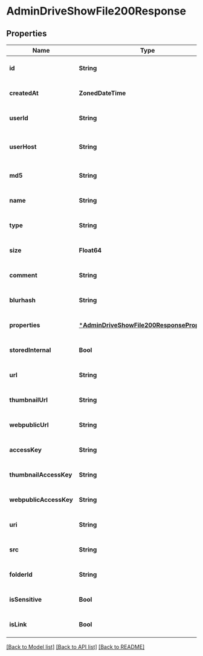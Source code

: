 # AdminDriveShowFile200Response


## Properties
Name | Type | Description | Notes
------------ | ------------- | ------------- | -------------
**id** | **String** |  | [default to nothing]
**createdAt** | **ZonedDateTime** |  | [default to nothing]
**userId** | **String** |  | [default to nothing]
**userHost** | **String** | The local host is represented with &#x60;null&#x60;. | [default to nothing]
**md5** | **String** |  | [default to nothing]
**name** | **String** |  | [default to nothing]
**type** | **String** |  | [default to nothing]
**size** | **Float64** |  | [default to nothing]
**comment** | **String** |  | [default to nothing]
**blurhash** | **String** |  | [default to nothing]
**properties** | [***AdminDriveShowFile200ResponseProperties**](AdminDriveShowFile200ResponseProperties.md) |  | [default to nothing]
**storedInternal** | **Bool** |  | [default to nothing]
**url** | **String** |  | [default to nothing]
**thumbnailUrl** | **String** |  | [default to nothing]
**webpublicUrl** | **String** |  | [default to nothing]
**accessKey** | **String** |  | [default to nothing]
**thumbnailAccessKey** | **String** |  | [default to nothing]
**webpublicAccessKey** | **String** |  | [default to nothing]
**uri** | **String** |  | [default to nothing]
**src** | **String** |  | [default to nothing]
**folderId** | **String** |  | [default to nothing]
**isSensitive** | **Bool** |  | [default to nothing]
**isLink** | **Bool** |  | [default to nothing]


[[Back to Model list]](../README.md#models) [[Back to API list]](../README.md#api-endpoints) [[Back to README]](../README.md)


